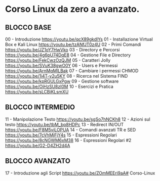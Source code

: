 # Corso Linux da zero a avanzato.
  
## BLOCCO BASE
00 - Introduzione https://youtu.be/qcX89gkdlYs
01 - Installazione Virtual Box e Kali Linux https://youtu.be/tzANfJT0z4U
02 - Primi Comandi https://youtu.be/JZ1oY7HwVko
03 - Directory e Percorsi https://youtu.be/4g6pU74DqE8
04 - Gestione File e Directory https://youtu.be/FekCwzOzQJM
05 - Caratteri Jolly https://youtu.be/SVuK38gwO0Y
06 - Users e Permessi https://youtu.be/ArnMqMlLBak
07 - Cambiare i permessi CHMOD https://youtu.be/1i4T-v2u5KY
08 - Ricerca nel Sistema FIND https://youtu.be/kpRGULGxPgw
09 - Gestione software https://youtu.be/OiHzSU8zI0M
10 - Esercizi e Pratica https://youtu.be/sLCBiKLsmXU
  
## BLOCCO INTERMEDIO
11 - Manipolazione Testo https://youtu.be/sgSo7hNCKh8
12 - Azioni sul testo https://youtu.be/tbM_bp8HDPc
13 - Redirect IN/OUT https://youtu.be/F8M5vjLOPUA
14 - Comandi avanzati TR e SED https://youtu.be/7cVhMjFjY4s
15 - Espressioni Regolari https://youtu.be/8cNGWM6xM38
16 - Espressioni Regolari #2 https://youtu.be/G2-D4ZH2d4A
  
## BLOCCO AVANZATO
17 - Introduzione agli Script https://youtu.be/ZOmMEEri9aA# Corso-Linux

